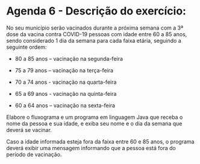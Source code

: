 # Agenda 6 - Descrição do exercício:

No seu município serão vacinados durante a próxima semana com a 3ª dose da vacina contra COVID-19 pessoas com idade entre 60 a 85 anos, sendo considerado 1 dia da semana para cada faixa etária, seguindo a seguinte ordem:

* 80 a 85 anos – vacinação na segunda-feira

* 75 a 79 anos – vacinação na terça-feira

* 70 a 74 anos - vacinação na quarta-feira

* 65 a 69 anos - vacinação na quinta-feira

* 60 a 64 anos – vacinação na sexta-feira

Elabore o fluxograma e um programa em linguagem Java que receba o nome da pessoa e sua idade, e exiba seu nome e o dia da semana que deverá se vacinar. 

Caso a idade informada esteja fora da faixa entre 60 e 85 anos, o programa deverá exibir uma mensagem informando que a pessoa está fora do período de vacinação.
